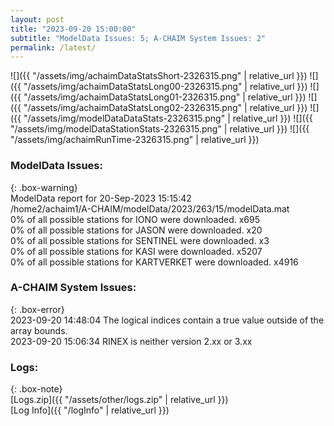 ```yaml
---
layout: post
title: "2023-09-20 15:00:00"
subtitle: "ModelData Issues: 5; A-CHAIM System Issues: 2"
permalink: /latest/
---
```


![]({{ "/assets/img/achaimDataStatsShort-2326315.png" | relative_url }})
![]({{ "/assets/img/achaimDataStatsLong00-2326315.png" | relative_url }})
![]({{ "/assets/img/achaimDataStatsLong01-2326315.png" | relative_url }})
![]({{ "/assets/img/achaimDataStatsLong02-2326315.png" | relative_url }})
![]({{ "/assets/img/modelDataDataStats-2326315.png" | relative_url }})
![]({{ "/assets/img/modelDataStationStats-2326315.png" | relative_url }})
![]({{ "/assets/img/achaimRunTime-2326315.png" | relative_url }})


### ModelData Issues:  
  
{: .box-warning}  
 ModelData report for 20-Sep-2023 15:15:42   
 /home2/achaim1/A-CHAIM/modelData/2023/263/15/modelData.mat   
 0% of all possible stations for IONO were downloaded. x695   
 0% of all possible stations for JASON were downloaded. x20   
 0% of all possible stations for SENTINEL were downloaded. x3   
 0% of all possible stations for KASI were downloaded. x5207   
 0% of all possible stations for KARTVERKET were downloaded. x4916   
  
### A-CHAIM System Issues:  
  
{: .box-error}  
2023-09-20 14:48:04 The logical indices contain a true value outside of the array bounds.  
2023-09-20 15:06:34 RINEX is neither version 2.xx or 3.xx  

### Logs:  
  
{: .box-note}  
[Logs.zip]({{ "/assets/other/logs.zip" | relative_url }})  
[Log Info]({{ "/logInfo" | relative_url }})  
